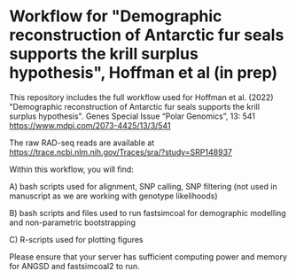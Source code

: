 # Workflow for "Demographic reconstruction of Antarctic fur seals supports the krill surplus hypothesis", Hoffman et al (in prep)

This repository includes the full workflow used for Hoffman et al. (2022) "Demographic reconstruction of Antarctic fur seals supports the krill surplus hypothesis". Genes Special Issue “Polar Genomics”, 13: 541 https://www.mdpi.com/2073-4425/13/3/541

The raw RAD-seq reads are available at https://trace.ncbi.nlm.nih.gov/Traces/sra/?study=SRP148937

Within this workflow, you will find:

A) bash scripts used for alignment, SNP calling, SNP filtering (not used in manuscript as we are working with genotype likelihoods)

B) bash scripts and files used to run fastsimcoal for demographic modelling and non-parametric bootstrapping

C) R-scripts used for plotting figures

Please ensure that your server has sufficient computing power and memory for ANGSD and fastsimcoal2 to run.
